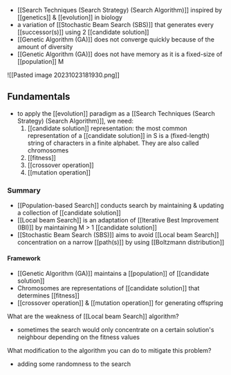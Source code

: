 - [[Search Techniques (Search Strategy) (Search Algorithm)]] inspired by [[genetics]] & [[evolution]] in biology
- a variation of [[Stochastic Beam Search (SBS)]] that generates every [[successor(s)]] using 2 [[candidate solution]]
- [[Genetic Algorithm (GA)]] does not converge quickly because of the amount of diversity
- [[Genetic Algorithm (GA)]] does not have memory as it is a fixed-size of [[population]] M

![[Pasted image 20231023181930.png]]

## Fundamentals
- to apply the [[evolution]] paradigm as a [[Search Techniques (Search Strategy) (Search Algorithm)]], we need:
	1. [[candidate solution]] representation: the most common representation of a [[candidate solution]] in S is a (fixed-length) string of characters in a finite alphabet. They are also called chromosomes
	2. [[fitness]]
	3. [[crossover operation]]
	4. [[mutation operation]]

### Summary
- [[Population-based Search]] conducts search by maintaining & updating a collection of [[candidate solution]]
- [[Local beam Search]] is an adaptation of [[Iterative Best Improvement (IBI)]] by maintaining M > 1 [[candidate solution]]
- [[Stochastic Beam Search (SBS)]] aims to avoid [[Local beam Search]] concentration on a narrow [[path(s)]] by using [[Boltzmann distribution]]
#### Framework
- [[Genetic Algorithm (GA)]] maintains a [[population]] of [[candidate solution]]
- Chromosomes are representations of [[candidate solution]] that determines [[fitness]]
- [[crossover operation]] & [[mutation operation]] for generating offspring

What are the weakness of [[Local beam Search]] algorithm?
- sometimes the search would only concentrate on a certain solution's neighbour depending on the fitness values

What modification to the algorithm you can do to mitigate this problem?
- adding some randomness to the search